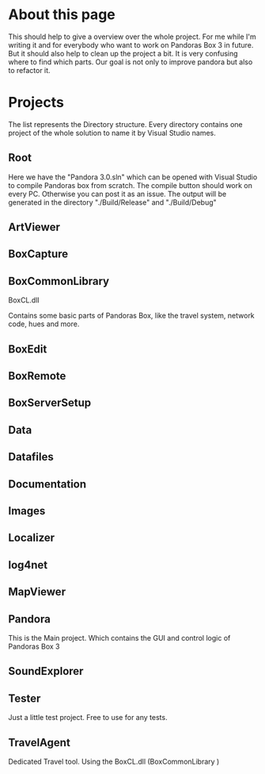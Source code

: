# About this page #
This should help to give a overview over the whole project. For me while I'm writing it and for everybody who want to work on Pandoras Box 3 in future. But it should also help to clean up the project a bit. It is very confusing where to find which parts. Our goal is not only to improve pandora but also to refactor it.

# Projects #
The list represents the Directory structure. Every directory contains one project of the whole solution to name it by Visual Studio names.

## Root ##
Here we have the "Pandora 3.0.sln" which can be opened with Visual Studio to compile Pandoras box from scratch.  The compile button should work on every PC. Otherwise you can post it as an issue.
The output will be generated in the directory "./Build/Release" and "./Build/Debug"

## ArtViewer ##

## BoxCapture ##

## BoxCommonLibrary ##
BoxCL.dll

Contains some basic parts of Pandoras Box, like the travel system, network code, hues and more.

## BoxEdit ##

## BoxRemote ##

## BoxServerSetup ##

## Data ##

## Datafiles ##

## Documentation ##

## Images ##

## Localizer ##

## log4net ##

## MapViewer ##

## Pandora ##
This is the Main project. Which contains the GUI and control logic of Pandoras Box 3

## SoundExplorer ##

## Tester ##
Just a little test project. Free to use for any tests.

## TravelAgent ##
Dedicated Travel tool. Using the BoxCL.dll (BoxCommonLibrary )
